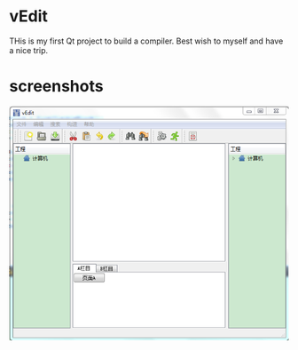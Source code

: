 # vEdit
THis is my first Qt project to build a compiler.
Best wish to myself and have a nice trip.

# screenshots

![](https://github.com/vsimple/vEdit/raw/master/screenshots/vEdit.png)
